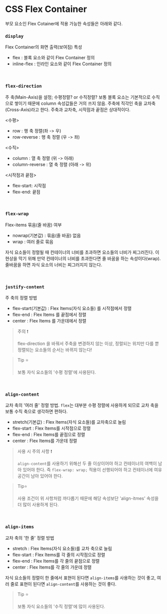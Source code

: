 # CSS Flex Container

부모 요소인 Flex Cotainer에 적용 가능한 속성들은 아래와 같다.

### `display` 
Flex Container의 화면 출력(보여짐) 특성
- flex : 블록 요소와 같이 Flex Container 정의
- inline-flex : 인라인 요소와 같이 Flex Container 정의

<br>

### `flex-direction`
주 축(Main-Axis)을 설정; 수평정렬? or 수직정렬? 보통 블록 요소는 기본적으로 수직으로 쌓이기 때문에 column 속성값들은 거의 쓰지 않음. 주축에 직각인 축을 교차축(Cross-Axis)라고 한다. 주축과 교차축, 시작점과 끝점은 상대적이다.

<수평>
- row : 행 축 정렬(좌 -> 우)
- row-reverse : 행 축 정렬 (우 -> 좌)
  
<수직>
- column : 열 축 정렬 (위 -> 아래)
- column-reverse : 열 축 정렬 (아래 -> 위)

<시작점과 끝점>

- flex-start: 시작점
- flex-end: 끝점

<br>

### `flex-wrap`

Flex-items 묶음(줄 바꿈) 여부

- nowrap(기본값) : 묶음(줄 바꿈) 없음
- wrap : 여러 줄로 묶음

자식 요소들이 정렬될 때 컨테이너의 너비를 초과하면 요소들의 너비가 찌그러진다. 이 현상을 막기 위해 만약 컨테이너의 너비를 초과한다면 줄 바꿈을 하는 속성이다(wrap). 줄바꿈을 하면 자식 요소의 너비는 찌그러지지 않는다.

<br>

### `justify-content`

주 축의 정렬 방법

- flex-start(기본값) : Flex Items(자식 요소들) 를 시작점에서 정렬
- flex-end : Flex Items 를 끝점에서 정렬
- center : Flex Items 를 가운데에서 정렬

> 주의 ❗️
>
>flex-direction 을 바꿔서 주축을 변경하지 않는 이상, 정렬되는 위치만 다를 뿐 정렬되는 요소들의 순서는 바뀌지 않는다!

> Tip ⭐️
>
> 보통 자식 요소들의 '수평 정렬'에 사용된다.

<br>

### `align-content`

교차 축의 '여러 줄' 정렬 방법. `flex`는 대부분 수평 정렬에 사용하게 되므로 교차 축을 보통 수직 축으로 생각하면 편하다.

- stretch(기본값) : Flex Items(자식 요소들)를 교차축으로 늘림
- flex-start : Flex Items를 시작점으로 정렬
- flex-end : Flex Items를 끝점으로 정렬
- center : Flex Items를 가운데 정렬

> 사용 시 주의 사항 ❗️
> 
> `align-content`를 사용하기 위해선 두 줄 이상이어야 하고 컨테이너의 여백이 남아 있어야 한다. 즉 `flex-wrap: wrap;` 적용이 선행되어야 하고 컨테이너에 여유 공간이 남아 있어야 한다.

> Tip⭐️
> 
> 사용 조건이 위 사항처럼 까다롭기 때문에 해당 속성보단 'align-itmes' 속성을 더 많이 사용하게 된다.

<br>

### `align-items`

교차 축의 '한 줄' 정렬 방법

- stretch : Flex Items(자식 요소들)를 교차 축으로 늘림
- flex-start : Flex Items를 각 줄의 시작점으로 정렬
- flex-end : Flex Items를 각 줄의 끝점으로 정렬
- center : Flex Items를 각 줄의 가운데 정렬

자식 요소들의 정렬이 한 줄에서 표현이 된다면 `align-items`를 사용하는 것이 좋고, 여러 줄로 표현이 된다면 `align-content`를 사용하는 것이 좋다.

> Tip ⭐️
>
> 보통 자식 요소들의 '수직 정렬'에 많이 사용된다.